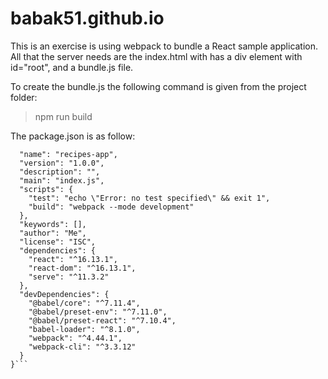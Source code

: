 # babak51.github.io
This is an exercise is using webpack to bundle a React sample application.
All that the server needs are the index.html with has a div element with id="root", and a bundle.js file.

To create the bundle.js the following command is given from the project folder:
>npm run build

The package.json is as follow:
```{
  "name": "recipes-app",
  "version": "1.0.0",
  "description": "",
  "main": "index.js",
  "scripts": {
    "test": "echo \"Error: no test specified\" && exit 1",
    "build": "webpack --mode development"
  },
  "keywords": [],
  "author": "Me",
  "license": "ISC",
  "dependencies": {
    "react": "^16.13.1",
    "react-dom": "^16.13.1",
    "serve": "^11.3.2"
  },
  "devDependencies": {
    "@babel/core": "^7.11.4",
    "@babel/preset-env": "^7.11.0",
    "@babel/preset-react": "^7.10.4",
    "babel-loader": "^8.1.0",
    "webpack": "^4.44.1",
    "webpack-cli": "^3.3.12"
  }
}```
